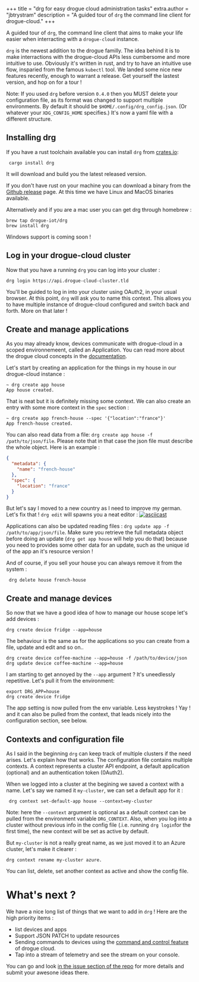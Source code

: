 +++
title = "drg for easy drogue cloud administration tasks"
extra.author = "jbtrystram"
description = "A guided tour of `drg` the command line client for drogue-cloud."
+++



A guided tour of `drg`, the command line client that aims to make your life easier when interracting with a `drogue-cloud` instance.

<!-- more -->

`drg` is the newest addition to the drogue familly. The idea behind it is to make interractions with the drogue-cloud APIs less cumbersome and more intuitive to use. 
Obviously it's written in rust, and try to have an intuitive use flow, insparied from the famous `kubectl` tool. 
We landed some nice new features recently, enough to warrant a release. Get yourself the lastest version, and hop on for a tour !


Note: If you used `drg` before version `0.4.0` then you MUST delete your configuration file, as its format was changed to support multiple environments. 
By default it should be `$HOME/.config/drg_config.json`. (Or whatever your `XDG_CONFIG_HOME` specifies.) It's now a yaml file with a different structure.

## Installing drg

If you have a rust toolchain available you can install `drg` from [crates.io](https://crates.io/crates/drg): 

     cargo install drg

It will download and build you the latest released version. 

If you don't have rust on your machine you can download a binary from the [Github release](https://github.com/drogue-iot/drg/releases) page.
At this time we have Linux and MacOS binaries available. 

Alternatively and if you are a mac user you can get drg through homebrew : 

    brew tap drogue-iot/drg
    brew install drg


Windows support is coming soon ! 

## Log in your drogue-cloud cluster

Now that you have a running `drg` you can log into your cluster : 

    drg login https://api.drogue-cloud-cluster.tld


You'll be guided to log in into your cluster using OAuth2, in your usual browser. 
At this point, `drg` will ask you to name this context. This allows you to have multiple instance of drogue-cloud configured and switch back and forth. More on that later ! 


## Create and manage applications

As you may already know, devices communicate with drogue-cloud in a scoped environnemeent, called an Application. You can read more about the drogue cloud concepts in the [documentation](https://book.drogue.io/drogue-cloud/dev/concepts.html).

Let's start by creating an application for the things in my house in our drogue-cloud instance : 

    ~ drg create app house
    App house created.


That is neat but it is definitely missing some context. We can also create an entry with some more context in the `spec` section :
    
    ~ drg create app french-house --spec '{"location":"france"}'
    App french-house created.


You can also read data from a file: `drg create app house -f /path/to/json/file`. Please note that in that case the json file must describe the whole object. Here is an example : 
```json
{
  "metadata": {
    "name": "french-house"
  },
  "spec": { 
    "location": "france"
  }
}
```

But let's say I moved to a new country as I need to improve my german. Let's fix that ! `drg edit` will spawns you a neat editor : 
[![asciicast](https://asciinema.org/a/LiPIT2S22pP3MCcsZS9SNlZaF.svg)](https://asciinema.org/a/LiPIT2S22pP3MCcsZS9SNlZaF)



Applications can also be updated reading files : `drg update app -f /path/to/app/json/file`. 
Make sure you retrieve the full metadata object before doing an update (`drg get app house` will help you do that) because 
you need to provides some other data for an update, such as the unique id of the app an it's resource version !


And of course, if you sell your house you can always remove it from the system : 
     
     drg delete house french-house
 
 
## Create and manage devices

So now that we have a good idea of how to manage our house scope let's add devices : 

    drg create device fridge --app=house

The behaviour is the same as for the applications so you can create from a file, update and edit and so on..

    drg create device coffee-machine --app=house -f /path/to/device/json
    drg update device coffee-machine --app=house


I am starting to get annoyed by the `--app` argument ? It's uneedlessly repetitive. Let's pull it from the environment: 

    export DRG_APP=house
    drg create device fridge

The app setting is now pulled from the env variable. Less keystrokes ! Yay ! 
and it can also be pulled from the context, that leads nicely into the configuration section, see below.

    
## Contexts and configuration file

As I said in the beginning `drg` can keep track of multiple clusters if the need arises. Let's explain how that works. 
The configuration file contains multiple contexts. A context represents a cluster API endpoint, a default application (optional) and an authentication token (0Auth2).

When we logged into a cluster at the begining we saved a context with a name. Let's say we named it `my-cluster`, we can set a default app for it : 
     
     drg context set-default-app house --context=my-cluster


Note: here the `--context` argument is optional as a default context can be pulled from the environment variable `DRG_CONTEXT`. 
Also, when you log into a cluster without previous info in the config file (.i.e. running `drg login`for the first time), the new context will be set as active by default. 

But `my-cluster` is not a really great name, as we just moved it to an Azure cluster, let's make it clearer : 
    
    drg context rename my-cluster azure.
    
You can list, delete, set another context as active and show the config file. 

# What's next ?

We have a nice long list of things that we want to add in `drg` !
Here are the high priority items : 
 * list devices and apps
 * Support JSON PATCH to update resources
 * Sending commands to devices using the [command and control feature](https://blog.drogue.io/command-your-devices/) of drogue cloud.
 * Tap into a stream of telemetry and see the stream on your console.

You can go and look [in the issue section of the repo](https://github.com/drogue-iot/drg/issues) for more details and submit your awesone ideas there.
